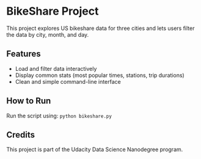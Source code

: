 # BikeShare Project

This project explores US bikeshare data for three cities and lets users filter the data by city, month, and day.

## Features
- Load and filter data interactively
- Display common stats (most popular times, stations, trip durations)
- Clean and simple command-line interface

## How to Run
Run the script using: `python bikeshare.py`

## Credits

This project is part of the Udacity Data Science Nanodegree program.
